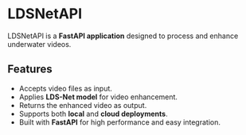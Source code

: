 # **LDSNetAPI**

LDSNetAPI is a **FastAPI application** designed to process and enhance underwater videos.

## **Features**

- Accepts video files as input.
- Applies **LDS-Net model** for video enhancement.
- Returns the enhanced video as output.
- Supports both **local** and **cloud deployments**.
- Built with **FastAPI** for high performance and easy integration.
